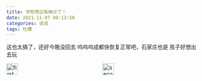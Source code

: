 ```yaml
---
title: 学校旁边有确诊了！
date: 2021-11-07 00:13:58
categories: 说说
tags: 吐槽
---
```


这也太搞了，还好今晚没回去
呜呜呜成都快恢复正常吧，石家庄也是
孩子好想出去玩
<html>
	<body>
    <div style="display: flex">
      <img
        class="img-content"
        src="http://101.201.140.172:7878/image/yiqing2.jpeg"
        alt="first"
      />
      <img
        class="img-content"
        src="http://101.201.140.172:7878/image/yiqing1.jpeg"
        alt="second"
      />
    </div>
    <style>
      .img-content {
        flex: 1;
        width: 30px;
      }
    </style>
  </body>
</html>